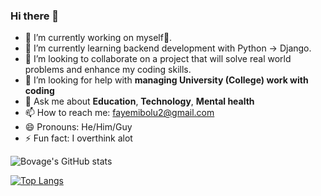 ### Hi there 👋

- 🔭 I’m currently working on myself🥰.
- 🌱 I’m currently learning backend development with Python -> Django.
- 👯 I’m looking to collaborate on a project that will solve real world problems and enhance my coding skills.
- 🤔 I’m looking for help with **managing University (College) work with coding**
- 💬 Ask me about **Education**, **Technology**, **Mental health**
- 📫 How to reach me: fayemibolu2@gmail.com
- 😄 Pronouns: He/Him/Guy
- ⚡ Fun fact: I overthink alot

![Bovage's GitHub stats](https://github-readme-stats.vercel.app/api?username=bovage&show_icons=true&theme=blueberry)

[![Top Langs](https://github-readme-stats.vercel.app/api/top-langs/?username=bovage)](https://github.com/bovage/github-readme-stats)


